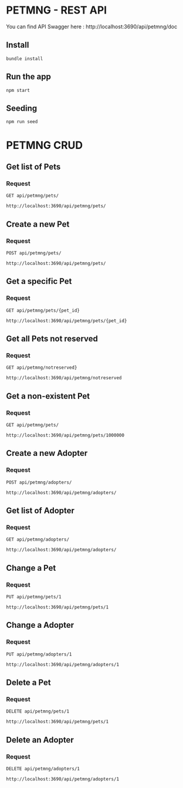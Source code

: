 # PETMNG - REST API

You can find API Swagger here :
http://localhost:3690/api/petmng/doc

## Install

    bundle install

## Run the app

    npm start

## Seeding

    npm run seed

# PETMNG CRUD

## Get list of Pets

### Request

`GET api/petmng/pets/`

    http://localhost:3690/api/petmng/pets/

## Create a new Pet

### Request

`POST api/petmng/pets/`

    http://localhost:3690/api/petmng/pets/
    
## Get a specific Pet

### Request

`GET api/petmng/pets/{pet_id}`

    http://localhost:3690/api/petmng/pets/{pet_id}

## Get all Pets not reserved

### Request

`GET api/petmng/notreserved}`

    http://localhost:3690/api/petmng/notreserved


## Get a non-existent Pet

### Request

`GET api/petmng/pets/`

    http://localhost:3690/api/petmng/pets/1000000

## Create a new Adopter

### Request

`POST api/petmng/adopters/`

    http://localhost:3690/api/petmng/adopters/


## Get list of Adopter

### Request

`GET api/petmng/adopters/`

    http://localhost:3690/api/petmng/adopters/

## Change a Pet

### Request

`PUT api/petmng/pets/1`

    http://localhost:3690/api/petmng/pets/1


## Change a Adopter

### Request

`PUT api/petmng/adopters/1`

    http://localhost:3690/api/petmng/adopters/1



## Delete a Pet

### Request

`DELETE api/petmng/pets/1`

    http://localhost:3690/api/petmng/pets/1


## Delete an Adopter

### Request

`DELETE api/petmng/adopters/1`

    http://localhost:3690/api/petmng/adopters/1
